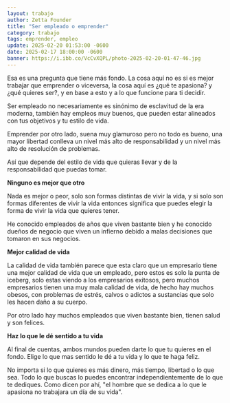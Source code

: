 ```yaml
---
layout: trabajo
author: Zetta Founder
title: "Ser empleado o emprender"
category: trabajo
tags: emprender, empleo
update: 2025-02-20 01:53:00 -0600
date: 2025-02-17 18:00:00 -0600
banner: https://i.ibb.co/VcCvXQPL/photo-2025-02-20-01-47-46.jpg
---
```

Esa es una pregunta que tiene más fondo. La cosa aquí no es si es mejor trabajar que emprender o viceversa, la cosa aquí es ¿qué te apasiona? y ¿qué quieres ser?, y en base a esto y a lo que funcione para ti decidir.

Ser empleado no necesariamente es sinónimo de esclavitud de la era moderna, también hay empleos muy buenos, que pueden estar alineados con tus objetivos y tu estilo de vida.

Emprender por otro lado, suena muy glamuroso pero no todo es bueno, una mayor libertad conlleva un nivel más alto de responsabilidad y un nivel más alto de resolución de problemas.

Así que depende del estilo de vida que quieras llevar y de la responsabilidad que puedas tomar.

**Ninguno es mejor que otro**

Nada es mejor o peor, solo son formas distintas de vivir la vida, y si solo son formas diferentes de vivir la vida entonces significa que puedes elegir la forma de vivir la vida que quieres tener.

He conocido empleados de años que viven bastante bien y he conocido dueños de negocio que viven un infierno debido a malas decisiones que tomaron en sus negocios.

**Mejor calidad de vida**

La calidad de vida también parece que esta claro que un empresario tiene una mejor calidad de vida que un empleado, pero estos es solo la punta de iceberg, solo estas viendo a los empresarios exitosos, pero muchos empresarios tienen una muy mala calidad de vida, de hecho hay muchos obesos, con problemas de estrés, calvos o adictos a sustancias que solo les hacen daño a su cuerpo.

Por otro lado hay muchos empleados que viven bastante bien, tienen salud y son felices.

**Haz lo que le dé sentido a tu vida**

Al final de cuentas, ambos mundos pueden darte lo que tu quieres en el fondo. Elige lo que mas sentido le dé a tu vida y lo que te haga feliz.

No importa si lo que quieres es más dinero, más tiempo, libertad o lo que sea. Todo lo que buscas lo puedes encontrar independientemente de lo que te dediques. Como dicen por ahí, "el hombre que se dedica a lo que le apasiona no trabajara un día de su vida".